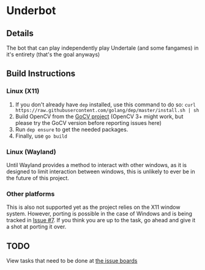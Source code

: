 # Underbot
## Details
The bot that can play independently play Undertale (and some fangames) in it's entirety (that's the goal anyways)

## Build Instructions
### Linux (X11)
1. If you don't already have ```dep``` installed, use this command to do so: ```curl https://raw.githubusercontent.com/golang/dep/master/install.sh | sh```
2. Build OpenCV from the [GoCV project](https://github.com/hybridgroup/gocv) (OpenCV 3+ might work, but please try the GoCV version before reporting issues here)
3.  Run ```dep ensure``` to get the needed packages.
4.  Finally, use ```go build```
### Linux (Wayland)
Until Wayland provides a method to interact with other windows, as it is designed to limit interaction between windows, this is unlikely to ever be in the future of this project.
### Other platforms
This is also not supported yet as the project relies on the X11 window system. However, porting is possible in the case of Windows and is being tracked in [Issue #7](https://gitlab.com/256/Underbot/issues/7). If you think you are up to the task, go ahead and give it a shot at porting it over.

## TODO
View tasks that need to be done at [the issue boards](https://gitlab.com/256/Underbot/boards?=)